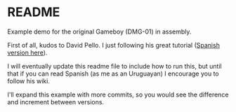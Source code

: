 # README
Example demo for the original Gameboy (DMG-01) in assembly.

First of all, kudos to David Pello. I just following his great tutorial ([Spanish version here](http://wiki.ladecadence.net/doku.php?id=tutorial_de_ensamblador)).

I will eventually update this readme file to include how to run this, but until that if you can read Spanish (as me as an Uruguayan) I encourage you to follow his wiki.

I'll expand this example with more commits, so you would see the difference and increment between versions.

